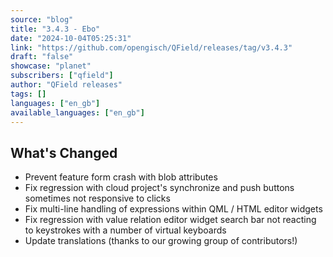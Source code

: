 ```yaml
---
source: "blog"
title: "3.4.3 - Ebo"
date: "2024-10-04T05:25:31"
link: "https://github.com/opengisch/QField/releases/tag/v3.4.3"
draft: "false"
showcase: "planet"
subscribers: ["qfield"]
author: "QField releases"
tags: []
languages: ["en_gb"]
available_languages: ["en_gb"]
---
```


<h2>What's Changed</h2>
<ul>
<li>Prevent feature form crash with blob attributes</li>
<li>Fix regression with cloud project's synchronize and push buttons sometimes not responsive to clicks</li>
<li>Fix multi-line handling of expressions within QML / HTML editor widgets</li>
<li>Fix regression with value relation editor widget search bar not reacting to keystrokes with a number of virtual keyboards</li>
<li>Update translations (thanks to our growing group of contributors!)</li>
</ul>
